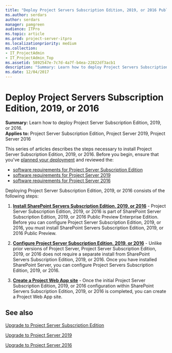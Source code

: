 ```yaml
---
title: "Deploy Project Servers Subscription Edition, 2019, or 2016 Public Preview"
ms.author: serdars
author: serdars
manager: pamgreen
audience: ITPro
ms.topic: article
ms.prod: project-server-itpro
ms.localizationpriority: medium
ms.collection:
- IT_ProjectAdmin
- IT_ProjectAdmin_Top
ms.assetid: 5892547e-7c7d-4a7f-b4ea-22822df3acb1
description: "Summary: Learn how to deploy Project Servers Subscription Edition, 2019, or 2016 Public Preview."
ms.date: 12/04/2017
---
```


# Deploy Project Servers Subscription Edition, 2019, or 2016

 **Summary:** Learn how to deploy Project Server Subscription Edition, 2019, or 2016.<br/>
**Applies to:** Project Server Subscription Edition, Project Server 2019, Project Server 2016
  
This series of articles describes the steps necessary to install Project Server Subscription Edition, 2019, or 2016. Before you begin, ensure that you've [planned your deployment](plan-for-project-server-2016.md) and reviewed the:

- [software requirements for Project Server Subscription Edition](software-requirements-project-server-subscription-edition.md)
- [software requirements for Project Server 2019](software-requirements-for-project-server-2019.md)
- [software requirements for Project Server 2016](software-requirements-for-project-server-2016.md)
  
Deploying Project Server Subscription Edition, 2019, or 2016 consists of the following steps:
  
1. **[Install SharePoint Servers Subscription Edition, 2019, or 2016](/sharepoint/install/install-for-sharepoint-server-2019)** - Project Server Subscription Edition, 2019, or 2016 is part of SharePoint Server Subscription Edition, 2019, or 2016 Public Preview Enterprise Edition. Before you can configure Project Server Subscription Edition, 2019, or 2016, you must install SharePoint Servers Subscription Edition, 2019, or 2016 Public Preview.

2. **[Configure Project Server Subscription Edition, 2019, or 2016](install-and-configure-project-server-2016.md)** - Unlike prior versions of Project Server, Project Server Subscription Edition, 2019, or 2016 does not require a separate install from SharePoint Servers Subscription Edition, 2019, or 2016. Once you have installed SharePoint Server, you can configure Project Servers Subscription Edition, 2019, or 2016.

3. **[Create a Project Web App site](deploy-project-web-app.md)** - Once the initial Project Server Subscription Edition, 2019, or 2016 configuration within SharePoint Servers Subscription Edition, 2019, or 2016 is completed, you can create a Project Web App site.

## See also

[Upgrade to Project Server Subscription Edition](upgrade-project-server-subscription-edition.md)

[Upgrade to Project Server 2019](upgrade-to-project-server-2019.md)

[Upgrade to Project Server 2016](upgrade-to-project-server-2016.md)
